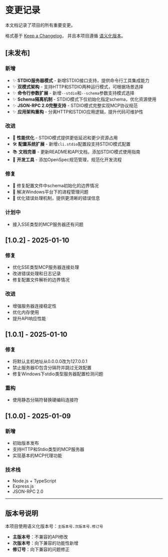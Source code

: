 # 变更记录

本文档记录了项目的所有重要变更。

格式基于 [Keep a Changelog](https://keepachangelog.com/zh-CN/1.0.0/)，
并且本项目遵循 [语义化版本](https://semver.org/lang/zh-CN/)。

## [未发布]

### 新增
- ✨ **STDIO服务器模式** - 新增STDIO接口支持，提供命令行工具集成能力
- ✨ **双模式架构** - 支持HTTP和STDIO两种运行模式，可根据场景选择
- ✨ **命令行参数扩展** - 新增`--stdio`和`--schema`参数支持模式选择
- ✨ **Schema隔离机制** - STDIO模式下仅初始化指定schema，优化资源使用
- ✨ **JSON-RPC 2.0完整支持** - STDIO模式完整实现MCP协议规范
- ✨ **应用架构重构** - 分离HTTP和STDIO应用逻辑，提升代码可维护性

### 改进
- 🚀 **性能优化** - STDIO模式提供更低延迟和更少资源占用
- 🛠️ **配置系统扩展** - 新增`cli.stdio`配置段支持STDIO模式配置
- 📚 **文档完善** - 更新README和API文档，添加STDIO模式使用指南
- 🔧 **开发工具** - 添加OpenSpec规范管理，规范化开发流程

### 修复
- 🐛 修复配置文件中schema初始化的边界情况
- 🐛 解决Windows平台下的进程管理问题
- 🐛 优化错误处理机制，提供更清晰的错误信息

### 计划中
- 接入SSE类型的MCP服务器还有问题

## [1.0.2] - 2025-01-10

### 修复
- 优化SSE类型MCP服务器连接处理
- 改进错误处理和日志记录
- 修复配置文件解析的边界情况

### 改进
- 增强服务器连接稳定性
- 优化内存使用
- 提升API响应性能

## [1.0.1] - 2025-01-10

### 修复
- 将默认主机地址从0.0.0.0改为127.0.0.1
- 禁止服务器ID包含分隔符并跳过无效配置
- 修复Windows下stdio类型服务器配置检测问题

### 重构
- 使用静态分隔符替换硬编码连接符

## [1.0.0] - 2025-01-09

### 新增
- 初始版本发布
- 支持HTTP和Stdio类型的MCP服务器
- 实现基本的MCP代理功能

### 技术栈
- Node.js + TypeScript
- Express.js
- JSON-RPC 2.0

---

## 版本号说明

本项目使用语义化版本号：`主版本号.次版本号.修订号`

- **主版本号**：不兼容的API修改
- **次版本号**：向下兼容的功能性新增
- **修订号**：向下兼容的问题修正